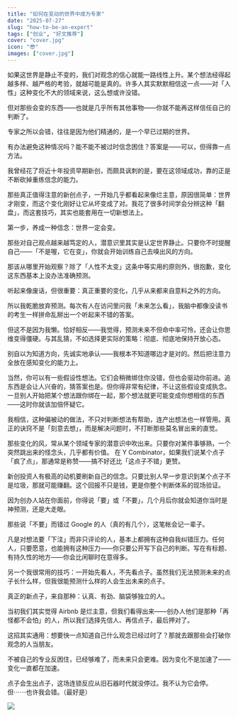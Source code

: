 ```yaml
---
title: "如何在变动的世界中成为专家"
date: "2025-07-27"
slug: "how-to-be-an-expert"
tags: ["创业", "好文推荐"]
cover: "cover.jpg"
icon: "😎"
images: ["cover.jpg"]
---
```

如果这世界是静止不变的，我们对观念的信心就能一路线性上升。某个想法经得起越多样、越严格的考验，就越可能是真的。许多人其实默默相信这一点——对「人性」这种变化不大的领域来说，这么想或许没错。



但对那些会变的东西——也就是几乎所有其他事物——你就不能再这样信任自己的判断了。



专家之所以会错，往往是因为他们精通的，是一个早已过期的世界。



有办法避免这种情况吗？能不能不被过时信念困住？答案是——可以，但得靠一点方法。



我曾经花了将近十年投资早期新创，而颇具讽刺的是，要在这领域成功，靠的正是不断砍掉重练信念的能力。



那些真正值得注意的新创点子，一开始几乎都看起来像烂主意，原因很简单：世界才刚变，而这个变化刚好让它从坏变成了对。我花了很多时间学会分辨这种「翻盘」，而这套技巧，其实也能套用在一切新想法上。



第一步，养成一种信念：世界一定会变。



那些对自己观点越来越笃定的人，潜意识里其实是认定世界静止。只要你不时提醒自己——「不是喔，它在变」，你就会开始训练自己去嗅出风的方向。



那该从哪里开始观察？除了「人性不太变」这条中等实用的原则外，很抱歉，变化这东西基本上没办法准确预测。



听起来像废话，但很重要：真正重要的变化，几乎从来都来自意料之外的方向。



所以我乾脆放弃预测。每次有人在访问里问我「未来怎么看」，我脑中都像没读书的考生一样拼命乱掰出一个听起来不错的答案。



但这不是因为我懒。恰好相反——我觉得，预测未来不但命中率可怜，还会让你思维变得僵硬。与其乱猜，不如选择更实际的策略：彻底、彻底地保持开放心态。



别自以为知道方向，先诚实地承认——我根本不知道哪边才是对的。然后把注意力全放在感知变化的能力上。



当然，你可以有一些假设性想法。它们会稍微绑住你没错，但也会驱动你前进。追东西是会让人兴奋的，猜答案也是。但你得非常有纪律，不让这些假设变成执念。
一旦别人开始把某个想法跟你绑在一起，那个想法就更可能变成你想相信的东西——这时你就该加倍怀疑它。



我相信，这种偏被动的做法，不只对判断想法有帮助，连产出想法也一样管用。真正的诀窍不是「刻意去想」，而是解决问题时，不打断那些莫名冒出来的直觉。



那些变化的风，常从某个领域专家的潜意识中吹出来。只要你对某件事够熟，一个突然跳出来的怪念头，几乎都有价值。
在 Y Combinator，如果我们说某个点子「疯了点」，那通常是称赞——搞不好还比「这点子不错」更赞。



新创投资人有极高的动机要刷新自己的信念。只要比别人早一步意识到某个点子不是垃圾，那就可能赚翻。这个回报不只是钱，更是你整个判断体系的现场验证。



因为创办人站在你面前，你得说「要」或「不要」，几个月后你就会知道你当时是神预测，还是大走眼。



那些说「不要」而错过 Google 的人（真的有几个），这笔帐会记一辈子。



凡是对想法要「下注」而非只评论的人，基本上都拥有这种自我纠错压力。任何人，只要愿意，也能拥有这种压力——你只要公开写下自己的判断。写在有标题、有持久性的地方——你会比闲聊时在意得多。



另一个我很常用的技巧：一开始先看人，不先看点子。虽然我们无法预测未来的点子长什么样，但我很能预测什么样的人会生出未来的点子。



真正的新点子，来自那种：认真、有劲、脑袋够独立的人。



当初我们其实觉得 Airbnb 是烂主意，但我们看得出来——创办人他们是那种「再怪都不会怕」的人，所以我们选择先信人、再信点子，最后押对了。



这招其实通用：想要快一点知道自己什么观念已经过时了？那就去跟那些会打破你观念的人当朋友。



不被自己的专业反困住，已经够难了，而未来只会更难。因为变化不是加速了——变化一直都在加速。



点子会生出点子，这场连锁反应从旧石器时代就没停过。我不认为它会停。
但⋯⋯也许我会错。（最好是）




![](https://prod-files-secure.s3.us-west-2.amazonaws.com/112d0858-5090-4d34-a606-b75eb8d65fd2/46476355-9cf3-4e99-9b7a-3531bc426380/1000202064.png?X-Amz-Algorithm=AWS4-HMAC-SHA256&X-Amz-Content-Sha256=UNSIGNED-PAYLOAD&X-Amz-Credential=ASIAZI2LB466T6MUNCGF%2F20251027%2Fus-west-2%2Fs3%2Faws4_request&X-Amz-Date=20251027T194331Z&X-Amz-Expires=3600&X-Amz-Security-Token=IQoJb3JpZ2luX2VjEPP%2F%2F%2F%2F%2F%2F%2F%2F%2F%2FwEaCXVzLXdlc3QtMiJHMEUCIBId8WUMiF7WDPp9sYxJuNXqm9NW7%2Fp7OlXqeUZjwAtiAiEAmIGeKhl6%2BlAQe4oLoXJGJOQBGRBQSxjS7QYuXyi4GL0qiAQIrP%2F%2F%2F%2F%2F%2F%2F%2F%2F%2FARAAGgw2Mzc0MjMxODM4MDUiDIruCEi6m0VwU5ywoircA1AvSKyjnMfJYPK0VWtDRDmCHM%2FNG4rJMWpoAG3BCZ3c7JEzMwFnISC2Ten6Dywg%2Bvr22l0s%2B87CYR3INyzGgNV%2Bb1sq3Cn0ADZWu7Az6oz0Y93EfSE%2By1EoQiYuV0ArqghtPMa4hiQKvpe0TdLl2716SZei2HrtDH1Mtcx5N7NfXWAE6%2BvukWfxh9D0kkPNikPldunVmohkFV1g8WGVOkBY946U%2BFYMILeoIyO4ACE%2BecsaXadJblcPwYRjkyoUX3qeUuVmheKmjARgiCIP0cg2ML%2FDbKpKmaiC4GYEs%2BUMOGUFfCQghHeoVlNyEV74mOgF%2FUnB24yO5Vrn7pFxLwS9QeKPx8B7dEWl4%2BbcOnyLlrO9GaWZY8OIhe4y7eIhp3H9ofvDcXkNNZmN4aj1u8TyCsTD0txjYu1vgKu3FR5OOqaEruZS37PXa%2Bl1IedXPCdrWx9sssVrRlgv4kCrc1dM54H4LR7tPBfET3BL6AyOkrHHS7LOwqXNsc61a1BdXvwxfEe%2BNOQ4qo8tIqMPK0YhhbeekLDpLGfiYmL1OX9n9fVZbuj7iq1pP9hyr9dvQTsiPHUg%2FcANumPNoZ99QYfbUbRctbO8xAG0fIrG3fiuFsOgPaHbIJ0zSCNpMIb0%2FscGOqUB7CCCRGX3Cbl5%2F%2FgghRJNenw1YEfwDlt7gYkhvGTnLw3KW0dev1O6njaL5I6OAfv5Ap3pOE%2FBZdyYjN0bbM4iAzxwtSj2yqalVthv5WT2%2Fnts5r4AqAwLeem%2FKxzfUJ8DtLtngA%2BDa426%2B7UrBUe0SWPjyAYnduHaMWbkmzvMJsYQHlNxBn1H6BL%2BJpGUEgFeuKQtJiZCKPRIptoaSxPCLE43EzLh&X-Amz-Signature=1d7098a81caa26dac758e3e6b96345d7592fead06aeb2aa3169fc9e104ff4211&X-Amz-SignedHeaders=host&x-amz-checksum-mode=ENABLED&x-id=GetObject)

